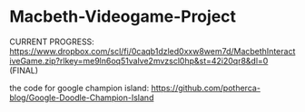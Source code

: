 # Macbeth-Videogame-Project
CURRENT PROGRESS: https://www.dropbox.com/scl/fi/0caqb1dzled0xxw8wem7d/MacbethInteractiveGame.zip?rlkey=me9ln6oq51valve2mvzscl0hp&st=42i20qr8&dl=0 (FINAL)

the code for google champion island: https://github.com/potherca-blog/Google-Doodle-Champion-Island
